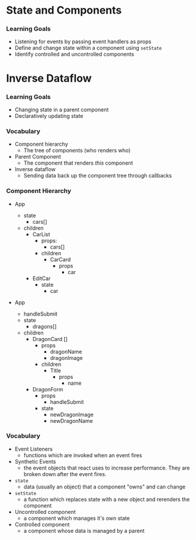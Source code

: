 # State and Components



### Learning Goals

- Listening for events by passing event handlers as props
- Define and change state within a component using `setState`
- Identify controlled and uncontrolled components


# Inverse Dataflow

### Learning Goals
- Changing state in a parent component
- Declaratively updating state

### Vocabulary
* Component hierarchy
    * The tree of components (who renders who)
* Parent Component
    * The component that renders _this_ component
* Inverse dataflow
    * Sending data back up the component tree through callbacks

### Component Hierarchy

* App
    * state
        * cars[]
    * children
        * CarList
            * props: 
                * cars[] 
            * children
                * CarCard
                    * props 
                        * car
        * EditCar
            * state
                * car

* App
    * handleSubmit
    * state
        * dragons[]
    * children
        * DragonCard []
            * props
                * dragonName
                * dragonImage
            * children
                * Title
                    * props
                        * name
        * DragonForm
            * props
                * handleSubmit
            * state
                * newDragonImage
                * newDragonName

### Vocabulary

- Event Listeners
  - functions which are invoked when an event fires
- Synthetic Events
  - the event objects that react uses to increase performance. They are broken down after the event fires.
- `state`
  - data (usually an object) that a component "owns" and can change
- `setState`
  - a function which replaces state with a new object and rerenders the component
- Uncontrolled component 
  - a component which manages it's own state
- Controlled component
  - a component whose data is managed by a parent



